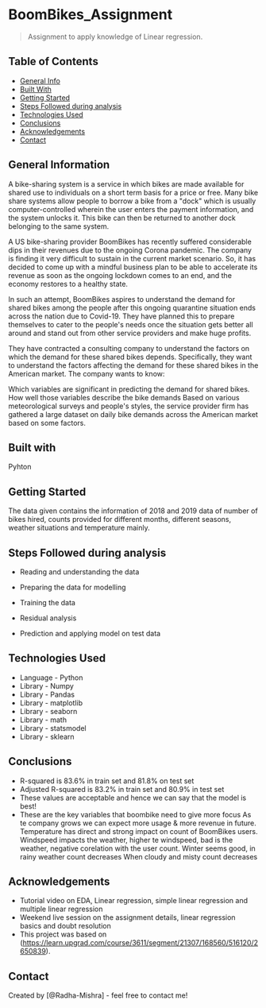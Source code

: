 # BoomBikes_Assignment
> Assignment to apply knowledge of Linear regression.


## Table of Contents
* [General Info](#general-information)
* [Built With](#built-with)
* [Getting Started](#getting-started)
* [Steps Followed during analysis](#steps-followed-during-analysis)
* [Technologies Used](#technologies-used)
* [Conclusions](#conclusions)
* [Acknowledgements](#acknowledgements)
* [Contact](#contact)

## General Information
A bike-sharing system is a service in which bikes are made available for shared use to individuals on a short term basis for a price or free. Many bike share systems allow people to borrow a bike from a "dock" which is usually computer-controlled wherein the user enters the payment information, and the system unlocks it. This bike can then be returned to another dock belonging to the same system.

A US bike-sharing provider BoomBikes has recently suffered considerable dips in their revenues due to the ongoing Corona pandemic. The company is finding it very difficult to sustain in the current market scenario. So, it has decided to come up with a mindful business plan to be able to accelerate its revenue as soon as the ongoing lockdown comes to an end, and the economy restores to a healthy state.

In such an attempt, BoomBikes aspires to understand the demand for shared bikes among the people after this ongoing quarantine situation ends across the nation due to Covid-19. They have planned this to prepare themselves to cater to the people's needs once the situation gets better all around and stand out from other service providers and make huge profits.

They have contracted a consulting company to understand the factors on which the demand for these shared bikes depends. Specifically, they want to understand the factors affecting the demand for these shared bikes in the American market. The company wants to know:

Which variables are significant in predicting the demand for shared bikes.
How well those variables describe the bike demands
Based on various meteorological surveys and people's styles, the service provider firm has gathered a large dataset on daily bike demands across the American market based on some factors.

## Built with
Pyhton

## Getting Started
The data given contains the information of 2018 and 2019 data of number of bikes hired, counts provided for different months, different seasons, weather situations and temperature mainly.

## Steps Followed during analysis
* Reading and understanding the data

* Preparing the data for modelling

* Training the data

* Residual analysis

* Prediction and applying model on test data

## Technologies Used
- Language - Python
- Library - Numpy
- Library - Pandas
- Library - matplotlib
- Library - seaborn
- Library - math
- Library - statsmodel
- Library - sklearn

## Conclusions
- R-squared is 83.6% in train set and 81.8% on test set
- Adjusted R-squared is 83.2% in train set and 80.9% in test set
- These values are acceptable and hence we can say that the model is best!
- These are the key variables that boombike need to give more focus
As te company grows we can expect more usage & more revenue in future.
Temperature has direct and strong impact on count of BoomBikes users.
Windspeed impacts the weather, higher te windspeed, bad is the weather, negative corelation with the user count.
Winter seems good, in rainy weather count decreases
When cloudy and misty count decreases

## Acknowledgements
- Tutorial video on EDA, Linear regression, simple linear regression and multiple linear regression
- Weekend live session on the assignment details, linear regression basics and doubt resolution
- This project was based on (https://learn.upgrad.com/course/3611/segment/21307/168560/516120/2650839).


## Contact
Created by [@Radha-Mishra] - feel free to contact me!
